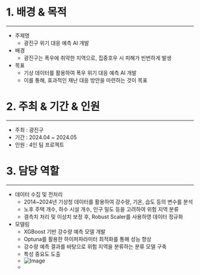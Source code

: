 # 1. 배경 & 목적
---
+ 주제명
  + 광진구 위기 대응 예측 AI 개발
+ 배경
  + 광진구는 폭우에 취약한 지역으로, 집중호우 시 피해가 빈번하게 발생
+ 목표
  + 기상 데이터를 활용하여 폭우 위기 대응 예측 AI 개발
  + 이를 통해, 효과적인 재난 대응 방안을 마련하는 것이 목표
 
# 2. 주최 & 기간 & 인원
---
+ 주최 : 광진구
+ 기간 : 2024.04 ~ 2024.05
+ 인원 : 4인 팀 프로젝트

# 3. 담당 역할
---
+ 데이터 수집 및 전처리
  + 2014~2024년 기상청 데이터를 활용하여 강수량, 기온, 습도 등의 변수를 분석
  + 노후 주택 개수, 하수 시설 개수, 인구 밀도 등을 고려하여 위험 지역 분류
  + 결측치 처리 및 이상치 보정 후, Robust Scaler를 사용하영 데이터 정규화
+ 모델링
  + XGBoost 기반 강수량 예측 모델 개발
  + Optuna를 활용한 하이퍼파라미터 최적화를 통해 성능 향상
  + 강수량 예측 결과를 바탕으로 위험 지역을 분류하는 분류 모델 구축
  + 특성 중요도 도출
  + ![Image](https://github.com/user-attachments/assets/a62a1aeb-fe36-40b3-9d2c-45d56fbf126e)
  + 
